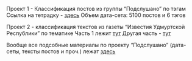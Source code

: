 Проект 1 - Классификация постов из группы “Подслушано”  по тэгам
Ссылка на тетрадку - [здесь](https://colab.research.google.com/drive/1YIb0zvrhZhlHJ_EZBE_R9U7ocBt2TKmZ)
Объем дата-сета: 5100 постов и 6 тэгов

Проект 2 - классификация текстов из газеты “Известия Удмуртской Республики” по тематике
Часть 1 лежит [тут](https://drive.google.com/open?id=1lGJARxVFfyt6vUd7fMTDO35c3k_oq1gb)
Другая часть - [тут](https://drive.google.com/open?id=1EfI2fCxyQT6geXj3j6PD8qhsnOVFXHJZ)

Вообще все подсобные материалы по проекту “Подслушано” (дата-сеты, тексты постов и проч.) лежат [здесь](https://drive.google.com/open?id=1ZVQ1sQood1UL2eU7u-SPLPePKGKnJ71V)
